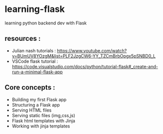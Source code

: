 # learning-flask
learning python backend dev with Flask

## resources :
- Julian nash tutorials : https://www.youtube.com/watch?v=BUmUV8YOzgM&list=PLF2JzgCW6-YY_TZCmBrbOpgx5pSNBD0_L
- VSCode flask tutorial : https://code.visualstudio.com/docs/python/tutorial-flask#_create-and-run-a-minimal-flask-app

## Core concepts :
- Building my first Flask app
- Structuring a Flask app
- Serving HTML files
- Serving static files (img,css,js)
- Flask html templates with Jinja
- Working with jinja templates
